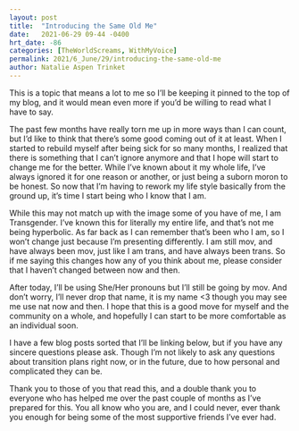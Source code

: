 ```yaml
---
layout: post
title:  "Introducing the Same Old Me"
date:   2021-06-29 09-44 -0400
hrt_date: -86
categories: [TheWorldScreams, WithMyVoice]
permalink: 2021/6_June/29/introducing-the-same-old-me
author: Natalie Aspen Trinket
---
```

This is a topic that means a lot to me so I’ll be keeping it pinned to the top of my blog, and it would mean even more if you’d be willing to read what I have to say.

The past few months have really torn me up in more ways than I can count, but I’d like to think that there’s some good coming out of it at least. When I started to rebuild myself after being sick for so many months, I realized that there is something that I can’t ignore anymore and that I hope will start to change me for the better. While I’ve known about it my whole life, I’ve always ignored it for one reason or another, or just being a suborn moron to be honest. So now that I’m having to rework my life style basically from the ground up, it’s time I start being who I know that I am.

While this may not match up with the image some of you have of me, I am Transgender.
I’ve known this for literally my entire life, and that’s not me being hyperbolic. As far back as I can remember that’s been who I am, so I won’t change just because I’m presenting differently. I am still mov, and have always been mov, just like I am trans, and have always been trans. So if me saying this changes how any of you think about me, please consider that I haven’t changed between now and then.

After today, I’ll be using She/Her pronouns but I’ll still be going by mov. And don’t worry, I’ll never drop that name, it is my name <3 though you may see me use nat now and then. I hope that this is a good move for myself and the community on a whole, and hopefully I can start to be more comfortable as an individual soon.

I have a few blog posts sorted that I’ll be linking below, but if you have any sincere questions please ask. Though I’m not likely to ask any questions about transition plans right now, or in the future, due to how personal and complicated they can be.

Thank you to those of you that read this, and a double thank you to everyone who has helped me over the past couple of months as I’ve prepared for this.
You all know who you are, and I could never, ever thank you enough for being some of the most supportive friends I’ve ever had.